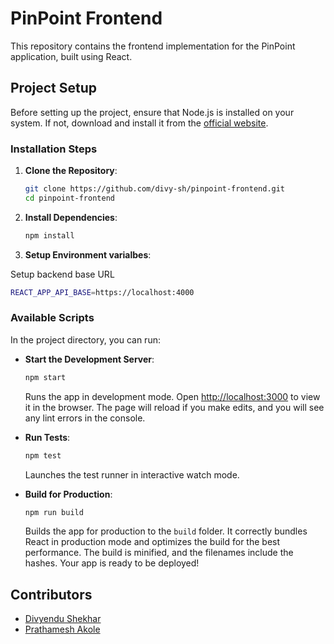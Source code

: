 # PinPoint Frontend

This repository contains the frontend implementation for the PinPoint application, built using React.

## Project Setup

Before setting up the project, ensure that Node.js is installed on your system. If not, download and install it from the [official website](https://nodejs.org/).

### Installation Steps

1. **Clone the Repository**:

   ```bash
   git clone https://github.com/divy-sh/pinpoint-frontend.git
   cd pinpoint-frontend
   ```

2. **Install Dependencies**:

   ```bash
   npm install
   ```

3. **Setup Environment varialbes**:

  Setup backend base URL
  ```bash
  REACT_APP_API_BASE=https://localhost:4000
  ```

### Available Scripts

In the project directory, you can run:

- **Start the Development Server**:

  ```bash
  npm start
  ```

  Runs the app in development mode. Open [http://localhost:3000](http://localhost:3000) to view it in the browser. The page will reload if you make edits, and you will see any lint errors in the console.

- **Run Tests**:

  ```bash
  npm test
  ```

  Launches the test runner in interactive watch mode.

- **Build for Production**:

  ```bash
  npm run build
  ```

  Builds the app for production to the `build` folder. It correctly bundles React in production mode and optimizes the build for the best performance. The build is minified, and the filenames include the hashes. Your app is ready to be deployed!

## Contributors

- [Divyendu Shekhar](https://github.com/divy-sh)
- [Prathamesh Akole](https://github.com/prathameshakole)
